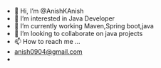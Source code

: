 - 👋 Hi, I’m @AnishKAnish
- 👀 I’m interested in Java Developer
- 🌱 I’m currently working Maven,Spring boot,java
- 💞️ I’m looking to collaborate on java projects
- 📫 How to reach me ...
- anish0904@gmail.com
- 

<!---
AnishKAnish/AnishKAnish is a ✨ special ✨ repository because its `README.md` (this file) appears on your GitHub profile.
You can click the Preview link to take a look at your changes.
--->

